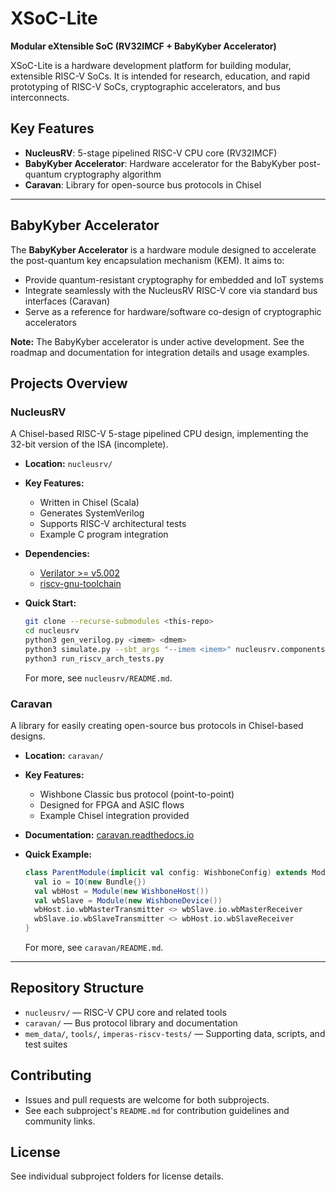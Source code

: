 

# XSoC-Lite

**Modular eXtensible SoC (RV32IMCF + BabyKyber Accelerator)**

XSoC-Lite is a hardware development platform for building modular, extensible RISC-V SoCs. It is intended for research, education, and rapid prototyping of RISC-V SoCs, cryptographic accelerators, and bus interconnects.

## Key Features

- **NucleusRV**: 5-stage pipelined RISC-V CPU core (RV32IMCF)
- **BabyKyber Accelerator**: Hardware accelerator for the BabyKyber post-quantum cryptography algorithm
- **Caravan**: Library for open-source bus protocols in Chisel

---


## BabyKyber Accelerator

The **BabyKyber Accelerator** is a hardware module designed to accelerate the post-quantum key encapsulation mechanism (KEM). It aims to:

- Provide quantum-resistant cryptography for embedded and IoT systems
- Integrate seamlessly with the NucleusRV RISC-V core via standard bus interfaces (Caravan)
- Serve as a reference for hardware/software co-design of cryptographic accelerators

**Note:** The BabyKyber accelerator is under active development. See the roadmap and documentation for integration details and usage examples.



## Projects Overview

### NucleusRV

A Chisel-based RISC-V 5-stage pipelined CPU design, implementing the 32-bit version of the ISA (incomplete).

- **Location:** `nucleusrv/`
- **Key Features:**
  - Written in Chisel (Scala)
  - Generates SystemVerilog
  - Supports RISC-V architectural tests
  - Example C program integration
- **Dependencies:**
  - [Verilator >= v5.002](https://verilator.org/guide/latest/install.html)
  - [riscv-gnu-toolchain](https://github.com/riscv/riscv-gnu-toolchain)
- **Quick Start:**

    ```sh
    git clone --recurse-submodules <this-repo>
    cd nucleusrv
    python3 gen_verilog.py <imem> <dmem>
    python3 simulate.py --sbt_args "--imem <imem>" nucleusrv.components.NRVDriver Top
    python3 run_riscv_arch_tests.py
    ```
    For more, see `nucleusrv/README.md`.

### Caravan

A library for easily creating open-source bus protocols in Chisel-based designs.

- **Location:** `caravan/`
- **Key Features:**
  - Wishbone Classic bus protocol (point-to-point)
  - Designed for FPGA and ASIC flows
  - Example Chisel integration provided
- **Documentation:** [caravan.readthedocs.io](https://caravan.readthedocs.io/en/latest/index.html)
- **Quick Example:**

    ```scala
    class ParentModule(implicit val config: WishboneConfig) extends Module {
      val io = IO(new Bundle{})
      val wbHost = Module(new WishboneHost())
      val wbSlave = Module(new WishboneDevice())
      wbHost.io.wbMasterTransmitter <> wbSlave.io.wbMasterReceiver
      wbSlave.io.wbSlaveTransmitter <> wbHost.io.wbSlaveReceiver
    }
    ```
    For more, see `caravan/README.md`.

---


## Repository Structure

- `nucleusrv/` — RISC-V CPU core and related tools
- `caravan/` — Bus protocol library and documentation
- `mem_data/`, `tools/`, `imperas-riscv-tests/` — Supporting data, scripts, and test suites

## Contributing

- Issues and pull requests are welcome for both subprojects.
- See each subproject's `README.md` for contribution guidelines and community links.

## License

See individual subproject folders for license details.
